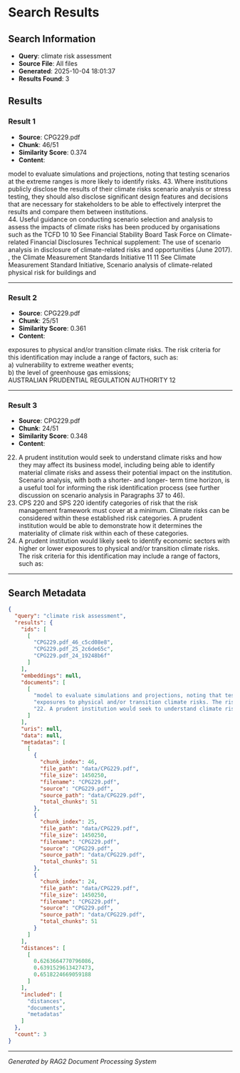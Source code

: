 # Search Results

## Search Information
- **Query**: climate risk assessment
- **Source File**: All files
- **Generated**: 2025-10-04 18:01:37
- **Results Found**: 3

## Results

### Result 1

- **Source**: CPG229.pdf
- **Chunk**: 46/51
- **Similarity Score**: 0.374
- **Content**:

model to evaluate simulations and projections, noting that testing scenarios at the 
extreme ranges is more likely to identify risks. 
43. Where institutions publicly disclose the results of their climate risks scenario analysis or 
stress testing, they should also disclose significant design features and decisions that 
are necessary for stakeholders to be able to effectively interpret the results and compare 
them between institutions.   
44. Useful guidance on conducting scenario selection and analysis to assess the impacts of 
climate risks has been produced by organisations such as the TCFD
10
10
  See Financial Stability Board Task Force on Climate-related Financial Disclosures Technical supplement: The use 
of scenario analysis in disclosure of climate-related risks and opportunities (June 2017).  
,
 the Climate 
Measurement Standards Initiative
11
11
  See Climate Measurement Standard Initiative, Scenario analysis of climate-related physical risk for buildings and

---

### Result 2

- **Source**: CPG229.pdf
- **Chunk**: 25/51
- **Similarity Score**: 0.361
- **Content**:

exposures to physical and/or transition climate risks. The risk criteria for this 
identification may include a range of factors, such as:  
a) vulnerability to extreme weather events;  
b) the level of greenhouse gas emissions;  
AUSTRALIAN PRUDENTIAL REGULATION AUTHORITY  12

---

### Result 3

- **Source**: CPG229.pdf
- **Chunk**: 24/51
- **Similarity Score**: 0.348
- **Content**:

22. A prudent institution would seek to understand climate risks and how they may affect its 
business model, including being able to identify material climate risks and assess their 
potential impact on the institution. Scenario analysis, with both a shorter- and longer-
term time horizon, is a useful tool for informing the risk identification process (see 
further discussion on scenario analysis in Paragraphs 37 to 46). 
23. CPS 220 and SPS 220 identify categories of risk that the risk management framework 
must cover at a minimum. Climate risks can be considered within these established risk 
categories. A prudent institution would be able to demonstrate how it determines the 
materiality of climate risk within each of these categories. 
24. A prudent institution would likely seek to identify economic sectors with higher or lower 
exposures to physical and/or transition climate risks. The risk criteria for this 
identification may include a range of factors, such as:

---

## Search Metadata

```json
{
  "query": "climate risk assessment",
  "results": {
    "ids": [
      [
        "CPG229.pdf_46_c5cd08e8",
        "CPG229.pdf_25_2c6de65c",
        "CPG229.pdf_24_19248b6f"
      ]
    ],
    "embeddings": null,
    "documents": [
      [
        "model to evaluate simulations and projections, noting that testing scenarios at the \nextreme ranges is more likely to identify risks. \n43. Where institutions publicly disclose the results of their climate risks scenario analysis or \nstress testing, they should also disclose significant design features and decisions that \nare necessary for stakeholders to be able to effectively interpret the results and compare \nthem between institutions.   \n44. Useful guidance on conducting scenario selection and analysis to assess the impacts of \nclimate risks has been produced by organisations such as the TCFD\n10\n10\n  See Financial Stability Board Task Force on Climate-related Financial Disclosures Technical supplement: The use \nof scenario analysis in disclosure of climate-related risks and opportunities (June 2017).  \n,\n the Climate \nMeasurement Standards Initiative\n11\n11\n  See Climate Measurement Standard Initiative, Scenario analysis of climate-related physical risk for buildings and",
        "exposures to physical and/or transition climate risks. The risk criteria for this \nidentification may include a range of factors, such as:  \na) vulnerability to extreme weather events;  \nb) the level of greenhouse gas emissions;  \nAUSTRALIAN PRUDENTIAL REGULATION AUTHORITY  12",
        "22. A prudent institution would seek to understand climate risks and how they may affect its \nbusiness model, including being able to identify material climate risks and assess their \npotential impact on the institution. Scenario analysis, with both a shorter- and longer-\nterm time horizon, is a useful tool for informing the risk identification process (see \nfurther discussion on scenario analysis in Paragraphs 37 to 46). \n23. CPS 220 and SPS 220 identify categories of risk that the risk management framework \nmust cover at a minimum. Climate risks can be considered within these established risk \ncategories. A prudent institution would be able to demonstrate how it determines the \nmateriality of climate risk within each of these categories. \n24. A prudent institution would likely seek to identify economic sectors with higher or lower \nexposures to physical and/or transition climate risks. The risk criteria for this \nidentification may include a range of factors, such as:"
      ]
    ],
    "uris": null,
    "data": null,
    "metadatas": [
      [
        {
          "chunk_index": 46,
          "file_path": "data/CPG229.pdf",
          "file_size": 1450250,
          "filename": "CPG229.pdf",
          "source": "CPG229.pdf",
          "source_path": "data/CPG229.pdf",
          "total_chunks": 51
        },
        {
          "chunk_index": 25,
          "file_path": "data/CPG229.pdf",
          "file_size": 1450250,
          "filename": "CPG229.pdf",
          "source": "CPG229.pdf",
          "source_path": "data/CPG229.pdf",
          "total_chunks": 51
        },
        {
          "chunk_index": 24,
          "file_path": "data/CPG229.pdf",
          "file_size": 1450250,
          "filename": "CPG229.pdf",
          "source": "CPG229.pdf",
          "source_path": "data/CPG229.pdf",
          "total_chunks": 51
        }
      ]
    ],
    "distances": [
      [
        0.6263664770796086,
        0.6391529613427473,
        0.6518224669059188
      ]
    ],
    "included": [
      "distances",
      "documents",
      "metadatas"
    ]
  },
  "count": 3
}
```

---
*Generated by RAG2 Document Processing System*
